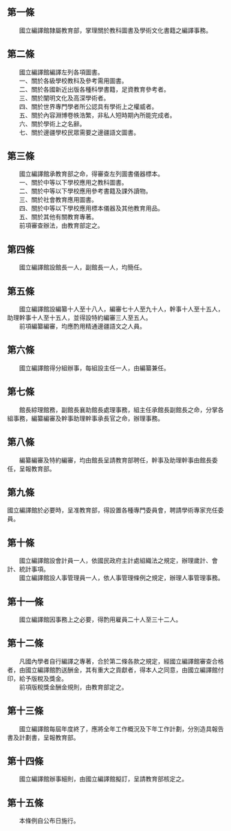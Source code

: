 第一條 
-------
　　國立編譯館隸屬教育部，掌理關於教科圖書及學術文化書籍之編譯事務。  


第二條 
-------
　　國立編譯館編譯左列各項圖書。  
　　一、關於各級學校教科及參考需用圖書。  
　　二、關於各國新近出版各種科學書籍，足資教育參考者。  
　　三、關於闡明文化及高深學術者。  
　　四、關於世界專門學者所公認具有學術上之權威者。  
　　五、關於內容淵博卷帙浩繁，非私人短時期內所能完成者。  
　　六、關於學術上之名辭。  
　　七、關於邊疆學校民眾需要之邊疆語文圖書。  


第三條 
-------
　　國立編譯館承教育部之命，得審查左列圖書儀器標本。  
　　一、關於中等以下學校應用之教科圖書。  
　　二、關於中等以下學校應用參考書籍及課外讀物。  
　　三、關於社會教育應用圖書。  
　　四、關於中等以下學校應用標本儀器及其他教育用品。  
　　五、關於其他有關教育專著。  
　　前項審查辦法，由教育部定之。  


第四條 
-------
　　國立編譯館設館長一人，副館長一人，均簡任。  


第五條 
-------
　　國立編譯館設編纂十人至十八人，編審七十人至九十人，幹事十人至十五人，助理幹事十人至十五人，並得設特約編審三人至五人。  
　　前項編纂編審，均應酌用精通邊疆語文之人員。  


第六條 
-------
　　國立編譯館得分組辦事，每組設主任一人，由編纂兼任。  


第七條 
-------
　　館長綜理館務，副館長襄助館長處理事務，組主任承館長副館長之命，分掌各組事務，編纂編審及幹事助理幹事承長官之命，辦理事務。  


第八條 
-------
　　編纂編審及特約編審，均由館長呈請教育部聘任，幹事及助理幹事由館長委任，呈報教育部。  


第九條 
-------
國立編譯館於必要時，呈准教育部，得設置各種專門委員會，聘請學術專家充任委員。  


第十條 
-------
　　國立編譯館設會計員一人，依國民政府主計處組織法之規定，辦理歲計、會計、統計事項。  
　　國立編譯館設人事管理員一人，依人事管理條例之規定，辦理人事管理事務。  


第十一條 
---------
　　國立編譯館因事務上之必要，得酌用雇員二十人至三十二人。  


第十二條 
---------
　　凡國內學者自行編譯之專著，合於第二條各款之規定，經國立編譯館審查合格者，由國立編譯館酌送酬金，其有重大之貢獻者，得本人之同意，由國立編譯館付印，給予版稅及獎金。  
　　前項版稅獎金酬金規則，由教育部定之。  


第十三條 
---------
　　國立編譯館每屆年度終了，應將全年工作概況及下年工作計劃，分別造具報告書及計劃書，呈報教育部。  


第十四條 
---------
　　國立編譯館辦事細則，由國立編譯館擬訂，呈請教育部核定之。  


第十五條 
---------
　　本條例自公布日施行。